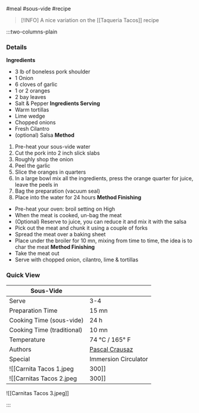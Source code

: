  #meal  #sous-vide #recipe

> [!INFO]
> A nice variation on the [[Taqueria Tacos]] recipe

:::two-columns-plain

### Details 
**Ingredients**
- 3 lb of boneless pork shoulder
- 1 Onion
- 6 cloves of garlic
- 1 or 2 oranges
- 2 bay leaves
- Salt & Pepper
**Ingredients Serving**
- Warm tortillas
- Lime wedge
- Chopped onions
- Fresh Cilantro
- (optional) Salsa
**Method**
1. Pre-heat your sous-vide water
2. Cut the pork into 2 inch slick slabs
3. Roughly shop the onion
4. Peel the garlic
5. Slice the oranges in quarters
6. In a large bowl mix all the ingredients, press the orange quarter for juice, leave the peels in
7. Bag the preparation (vacuum seal)
8. Place into the water for 24 hours
**Method Finishing**
- Pre-heat your oven: broil setting on High
- When the meat is cooked, un-bag the meat
- (Optional) Reserve to juice, you can reduce it and mix it with the salsa
- Pick out the meat and chunk it using a couple of forks
- Spread the meat over a baking sheet
- Place under the broiler for 10 mn, mixing from time to time, the idea is to char the meat
**Method Finishing**
- Take the meat out
- Serve with chopped onion, cilantro, lime & tortillas

### Quick View
| Sous-Vide                  |                                                |
| -------------------------- | ---------------------------------------------- |
| Serve                      | 3-4                                            |
| Preparation Time           | 15 mn                                          |
| Cooking Time (sous-vide)   | 24 h                                           |
| Cooking Time (traditional) | 10 mn                                          |
| Temperature                | 74 °C / 165° F                                 |
| Authors                    | [Pascal Crausaz](mailto:pascal@askpascal.com ) |
| Special                    | Immersion Circulator                           |
![[Carnita Tacos 1.jpeg|300]]
![[Carnitas Tacos 2.jpeg|300]]
![[Carnitas Tacos 3.jpeg]]

:::



